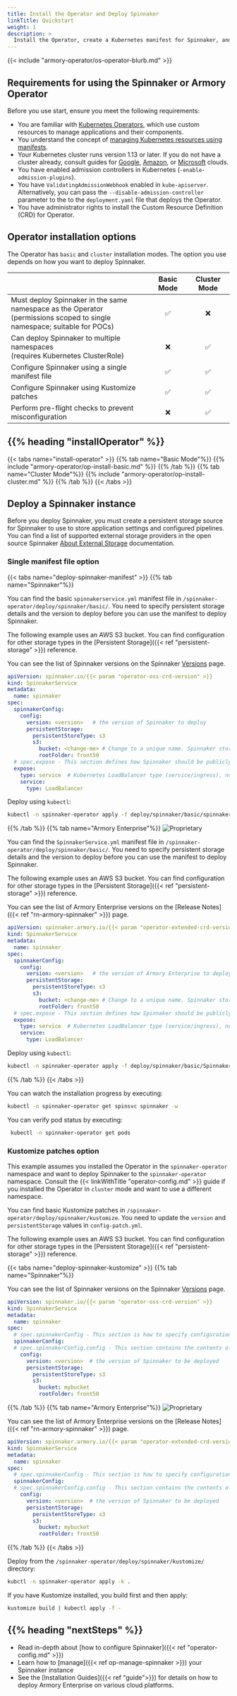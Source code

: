 ```yaml
---
title: Install the Operator and Deploy Spinnaker
linkTitle: Quickstart
weight: 1
description: >
  Install the Operator, create a Kubernetes manifest for Spinnaker, and deploy using the Operator.
---
```


{{< include "armory-operator/os-operator-blurb.md" >}}

## Requirements for using the Spinnaker or Armory Operator

Before you use start, ensure you meet the following requirements:

* You are familiar with [Kubernetes Operators](https://kubernetes.io/docs/concepts/extend-kubernetes/operator/), which use custom resources to manage applications and their components.
* You understand the concept of [managing Kubernetes resources using manifests](https://kubernetes.io/docs/concepts/cluster-administration/manage-deployment/).
* Your Kubernetes cluster runs version 1.13 or later. If you do not have a cluster already, consult guides for [Google](https://cloud.google.com/kubernetes-engine/docs/quickstart), [Amazon](https://docs.aws.amazon.com/eks/latest/userguide/getting-started-console.html), or [Microsoft](https://docs.microsoft.com/en-us/azure/aks/kubernetes-walkthrough-portal) clouds.
* You have enabled admission controllers in Kubernetes (`-enable-admission-plugins`).
* You have `ValidatingAdmissionWebhook` enabled in `kube-apiserver`. Alternatively, you can pass the `--disable-admission-controller` parameter to the to the `deployment.yaml` file that deploys the Operator.
* You have administrator rights to install the Custom Resource Definition (CRD) for Operator.

## Operator installation options

The Operator has `basic` and `cluster` installation modes. The option you use depends on how you want to deploy Spinnaker.


|                                                           |Basic Mode | Cluster Mode |
|:-------------------------------------------------------- |:------------------:|:---------------:|
| Must deploy Spinnaker in the same namespace as the Operator<br>(permissions scoped to single namespace; suitable for POCs)   |      &#9989;       |    &#10060;     |
| Can deploy Spinnaker to multiple namespaces<br>(requires Kubernetes ClusterRole)                 |      &#10060;      |     &#9989;     |
| Configure Spinnaker using a single manifest file            |      &#9989;       |     &#9989;     |
| Configure Spinnaker using Kustomize patches            |      &#9989;       |     &#9989;     |
| Perform pre-flight checks to prevent misconfiguration             |     &#10060;       |     &#9989;     |



## {{% heading "installOperator" %}}

{{< tabs name="install-operator" >}}
{{% tab name="Basic Mode"%}}
{{% include "armory-operator/op-install-basic.md" %}}
{{% /tab %}}
{{% tab name="Cluster Mode"%}}
{{% include "armory-operator/op-install-cluster.md" %}}
{{% /tab %}}
{{< /tabs >}}

## Deploy a Spinnaker instance

Before you deploy Spinnaker, you must create a persistent storage source for Spinnaker to use to store application settings and configured pipelines. You can find a list of supported external storage providers in the open source Spinnaker [About External Storage](https://spinnaker.io/setup/install/storage/#about-external-storage) documentation.

### Single manifest file option

{{< tabs name="deploy-spinnaker-manifest" >}}
{{% tab name="Spinnaker"%}}

You can find the basic `spinnakerservice.yml` manifest file in `/spinnaker-operator/deploy/spinnaker/basic/`. You need to specify persistent storage details and the version to deploy before you can use the manifest to deploy Spinnaker.

The following example uses an AWS S3 bucket. You can find configuration for other storage types in the [Persistent Storage]({{< ref "persistent-storage" >}}) reference.

You can see the list of Spinnaker versions on the Spinnaker [Versions](https://spinnaker.io/community/releases/versions/) page.

```yaml
apiVersion: spinnaker.io/{{< param "operator-oss-crd-version" >}}
kind: SpinnakerService
metadata:
  name: spinnaker
spec:
  spinnakerConfig:
    config:
      version: <version>   # the version of Spinnaker to deploy
      persistentStorage:
        persistentStoreType: s3
        s3:
          bucket: <change-me> # Change to a unique name. Spinnaker stores application and pipeline definitions here
          rootFolder: front50
  # spec.expose - This section defines how Spinnaker should be publicly exposed
  expose:
    type: service  # Kubernetes LoadBalancer type (service/ingress), note: only "service" is supported for now
    service:
      type: LoadBalancer
```

Deploy using `kubectl`:

```bash
kubectl -n spinnaker-operator apply -f deploy/spinnaker/basic/spinnakerservice.yml
```


{{% /tab %}}
{{% tab name="Armory Enterprise"%}}
![Proprietary](/images/proprietary.svg)

You can find the `SpinnakerService.yml` manifest file in `/spinnaker-operator/deploy/spinnaker/basic/`. You need to specify persistent storage details and the version to deploy before you can use the manifest to deploy Spinnaker.

The following example uses an AWS S3 bucket. You can find configuration for other storage types in the [Persistent Storage]({{< ref "persistent-storage" >}}) reference.

You can see the list of Armory Enterprise versions on the [Release Notes]({{< ref "rn-armory-spinnaker" >}}) page.

```yaml
apiVersion: spinnaker.armory.io/{{< param "operator-extended-crd-version" >}}
kind: SpinnakerService
metadata:
  name: spinnaker
spec:
  spinnakerConfig:
    config:
      version: <version>   # the version of Armory Enterprise to deploy
      persistentStorage:
        persistentStoreType: s3
        s3:
          bucket: <change-me> # Change to a unique name. Spinnaker stores application and pipeline definitions here
          rootFolder: front50
  # spec.expose - This section defines how Spinnaker should be publicly exposed
  expose:
    type: service  # Kubernetes LoadBalancer type (service/ingress), note: only "service" is supported for now
    service:
      type: LoadBalancer
```

Deploy using `kubectl`:

```bash
kubectl -n spinnaker-operator apply -f deploy/spinnaker/basic/SpinnakerService.yml
```

{{% /tab %}}
{{< /tabs >}}

You can watch the installation progress by executing:

```bash
kubectl -n spinnaker-operator get spinsvc spinnaker -w
```

You can verify pod status by executing:

```bash
 kubectl -n spinnaker-operator get pods
 ```

### Kustomize patches option

This example assumes you installed the Operator in the `spinnaker-operator` namespace and want to deploy Spinnaker to the `spinnaker-operator` namespace. Consult the {{< linkWithTitle "operator-config.md" >}} guide if you installed the Operator in `cluster` mode and want to use a different namespace.

You can find basic Kustomize patches in `/spinnaker-operator/deploy/spinnaker/kustomize`. You need to update the `version` and `persistentStorage` values in `config-patch.yml`.

The following example uses an AWS S3 bucket. You can find configuration for other storage types in the [Persistent Storage]({{< ref "persistent-storage" >}}) reference.

{{< tabs name="deploy-spinnaker-kustomize" >}}
{{% tab name="Spinnaker"%}}

You can see the list of Spinnaker versions on the Spinnaker [Versions](https://spinnaker.io/community/releases/versions/) page.

```yaml
apiVersion: spinnaker.io/{{< param "operator-oss-crd-version" >}}
kind: SpinnakerService
metadata:
  name: spinnaker
spec:
  # spec.spinnakerConfig - This section is how to specify configuration spinnaker
  spinnakerConfig:
  # spec.spinnakerConfig.config - This section contains the contents of a deployment found in a halconfig .deploymentConfigurations[0]
    config:
      version: <version>  # the version of Spinnaker to be deployed
      persistentStorage:
        persistentStoreType: s3
        s3:
          bucket: mybucket
          rootFolder: front50
```

{{% /tab %}}
{{% tab name="Armory Enterprise"%}}
![Proprietary](/images/proprietary.svg)

You can see the list of Armory Enterprise versions on the [Release Notes]({{< ref "rn-armory-spinnaker" >}}) page.

```yaml
apiVersion: spinnaker.armory.io/{{< param "operator-extended-crd-version">}}
kind: SpinnakerService
metadata:
  name: spinnaker
spec:
  # spec.spinnakerConfig - This section is how to specify configuration spinnaker
  spinnakerConfig:
  # spec.spinnakerConfig.config - This section contains the contents of a deployment found in a halconfig .deploymentConfigurations[0]
    config:
      version: <version>  # the version of Spinnaker to be deployed
      persistentStorage:
        persistentStoreType: s3
        s3:
          bucket: mybucket
          rootFolder: front50
```

{{% /tab %}}
{{< /tabs >}}

Deploy from the `/spinnaker-operator/deploy/spinnaker/kustomize/` directory:

```bash
kubctl -n spinnaker-operator apply -k .
```

If you have Kustomize installed, you build first and then apply:

```bash
kustomize build | kubectl apply -f -
```


## {{% heading "nextSteps" %}}

* Read in-depth about [how to configure Spinnaker]({{< ref "operator-config.md" >}})
* Learn how to [manage]({{< ref op-manage-spinnaker >}}) your Spinnaker instance
* See the [Installation Guides]({{< ref "guide">}}) for details on how to deploy Armory Enterprise on various cloud platforms.